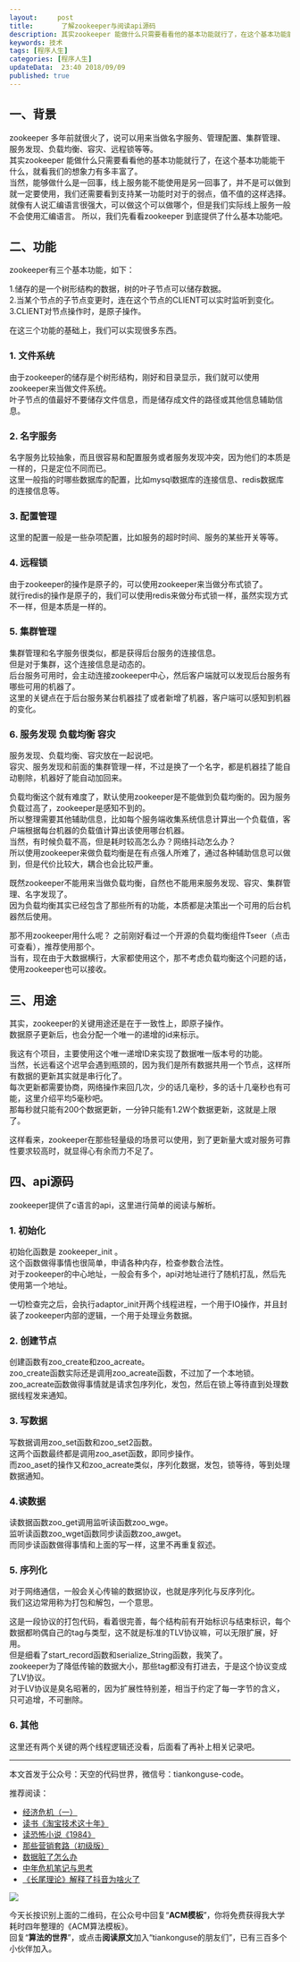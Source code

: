 ```yaml
---   
layout:     post  
title:       了解zookeeper与阅读api源码  
description: 其实zookeeper 能做什么只需要看看他的基本功能就行了，在这个基本功能能干什么，就看我们的想象力有多丰富了。      
keywords: 技术 
tags: [程序人生]  
categories: [程序人生]  
updateData:  23:40 2018/09/09   
published: true   
---  
```



## 一、背景

zookeeper 多年前就很火了，说可以用来当做名字服务、管理配置、集群管理、服务发现、负载均衡、容灾、远程锁等等。  
其实zookeeper 能做什么只需要看看他的基本功能就行了，在这个基本功能能干什么，就看我们的想象力有多丰富了。  
当然，能够做什么是一回事，线上服务能不能使用是另一回事了，并不是可以做到就一定要使用，我们还需要看到支持某一功能时对于的弱点，值不值的这样选择。  
就像有人说汇编语言很强大，可以做这个可以做哪个，但是我们实际线上服务一般不会使用汇编语言。
所以，我们先看看zookeeper 到底提供了什么基本功能吧。  


## 二、功能


zookeeper有三个基本功能，如下：  


1.储存的是一个树形结构的数据，树的叶子节点可以储存数据。  
2.当某个节点的子节点变更时，连在这个节点的CLIENT可以实时监听到变化。  
3.CLIENT对节点操作时，是原子操作。  


在这三个功能的基础上，我们可以实现很多东西。  


### 1. 文件系统


由于zookeeper的储存是个树形结构，刚好和目录显示，我们就可以使用zookeeper来当做文件系统。  
叶子节点的值最好不要储存文件信息，而是储存成文件的路径或其他信息辅助信息。  


### 2. 名字服务  


名字服务比较抽象，而且很容易和配置服务或者服务发现冲突，因为他们的本质是一样的，只是定位不同而已。  
这里一般指的时哪些数据库的配置，比如mysql数据库的连接信息、redis数据库的连接信息等。  


### 3. 配置管理


这里的配置一般是一些杂项配置，比如服务的超时时间、服务的某些开关等等。  


### 4. 远程锁


由于zookeeper的操作是原子的，可以使用zookeeper来当做分布式锁了。  
就行redis的操作是原子的，我们可以使用redis来做分布式锁一样，虽然实现方式不一样，但是本质是一样的。  


### 5. 集群管理


集群管理和名字服务很类似，都是获得后台服务的连接信息。  
但是对于集群，这个连接信息是动态的。  
后台服务可用时，会主动连接zookeeper中心，然后客户端就可以发现后台服务有哪些可用的机器了。  
这里的关键点在于后台服务某台机器挂了或者新增了机器，客户端可以感知到机器的变化。  


### 6. 服务发现 负载均衡 容灾


服务发现、负载均衡、容灾放在一起说吧。  
容灾、服务发现和前面的集群管理一样，不过是换了一个名字，都是机器挂了能自动剔除，机器好了能自动加回来。  


负载均衡这个就有难度了，默认使用zookeeper是不能做到负载均衡的。因为服务负载过高了，zookeeper是感知不到的。  
所以整理需要其他辅助信息，比如每个服务端收集系统信息计算出一个负载值，客户端根据每台机器的负载值计算出该使用哪台机器。  
当然，有时候负载不高，但是耗时较高怎么办？网络抖动怎么办？  
所以使用zookeeper来做负载均衡是在有点强人所难了，通过各种辅助信息可以做到，但是代价比较大，耦合也会比较严重。  


既然zookeeper不能用来当做负载均衡，自然也不能用来服务发现、容灾、集群管理、名字发现了。  
因为负载均衡其实已经包含了那些所有的功能，本质都是决策出一个可用的后台机器然后使用。  


那不用zookeeper用什么呢？ 之前刚好看过一个开源的负载均衡组件Tseer（点击可查看），推荐使用那个。  
当有，现在由于大数据横行，大家都使用这个，那不考虑负载均衡这个问题的话，使用zookeeper也可以接收。  


## 三、用途

其实，zookeeper的关键用途还是在于一致性上，即原子操作。  
数据原子更新后，也会分配一个唯一的递增的id来标示。  


我这有个项目，主要使用这个唯一递增ID来实现了数据唯一版本号的功能。  
当然，长远看这个迟早会遇到瓶颈的，因为我们是所有数据共用一个节点，这样所有数据的更新其实就是串行化了。  
每次更新都需要协商，网络操作来回几次，少的话几毫秒，多的话十几毫秒也有可能，这里介绍平均5毫秒吧。  
那每秒就只能有200个数据更新，一分钟只能有1.2W个数据更新，这就是上限了。  


这样看来，zookeeper在那些轻量级的场景可以使用，到了更新量大或对服务可靠性要求较高时，就显得心有余而力不足了。  


## 四、api源码

zookeeper提供了c语言的api，这里进行简单的阅读与解析。  


### 1. 初始化


初始化函数是 zookeeper_init 。  
这个函数做得事情也很简单，申请各种内存，检查参数合法性。  
对于zookeeper的中心地址，一般会有多个，api对地址进行了随机打乱，然后先使用第一个地址。  


一切检查完之后，会执行adaptor_init开两个线程进程，一个用于IO操作，并且封装了zookeeper内部的逻辑，一个用于处理业务数据。


### 2. 创建节点

创建函数有zoo_create和zoo_acreate。  
zoo_create函数实际还是调用zoo_acreate函数，不过加了一个本地锁。  
zoo_acreate函数做得事情就是请求包序列化，发包，然后在锁上等待直到处理数据线程发来通知。  


### 3. 写数据


写数据调用zoo_set函数和zoo_set2函数。  
这两个函数最终都是调用zoo_aset函数，即同步操作。  
而zoo_aset的操作又和zoo_acreate类似，序列化数据，发包，锁等待，等到处理数据通知。


### 4.读数据


读数据函数zoo_get调用监听读函数zoo_wge。  
监听读函数zoo_wget函数同步读函数zoo_awget。  
而同步读函数做得事情和上面的写一样，这里不再重复叙述。  


### 5. 序列化


对于网络通信，一般会关心传输的数据协议，也就是序列化与反序列化。  
我们这边常用称为打包和解包，一个意思。  


这是一段协议的打包代码，看着很完善，每个结构前有开始标识与结束标识，每个数据都哟偶自己的tag与类型，这不就是标准的TLV协议嘛，可以无限扩展，好用。  
但是细看了start_record函数和serialize_String函数，我笑了。  
zookeeper为了降低传输的数据大小，那些tag都没有打进去，于是这个协议变成了LV协议。  
对于LV协议是臭名昭著的，因为扩展性特别差，相当于约定了每一字节的含义，只可追增，不可删除。  


### 6. 其他

这里还有两个关键的两个线程逻辑还没看，后面看了再补上相关记录吧。  




---


本文首发于公众号：天空的代码世界，微信号：tiankonguse-code。  


推荐阅读：  


* [经济危机（一）](https://mp.weixin.qq.com/s/hxO7oR8cLljSClYS-yE6pw)   
* [读书《淘宝技术这十年》](https://mp.weixin.qq.com/s/IeOQGh22U_1TPrf6sYYTkQ)   
* [读恐怖小说《1984》](https://mp.weixin.qq.com/s/q7HL5o_R5cqJc0b9Ll7EMw)    
* [那些营销套路（初级版）](https://mp.weixin.qq.com/s/xdvqZo9ll6kaL66Cdx)   
* [数据脏了怎么办](https://mp.weixin.qq.com/s/Blw4yxmIsE51dzzbNcfFbg)    
* [中年危机笔记与思考](https://mp.weixin.qq.com/s/dFzDtZS0JN6hhpc1DF-e_g)     
* [《长尾理论》解释了抖音为啥火了](https://mp.weixin.qq.com/s/sFWtMYj_WOKdgjolo7T56A)  



![](//res.tiankonguse.com/images/tiankonguse-support.png)   


今天长按识别上面的二维码，在公众号中回复“**ACM模板**”，你将免费获得我大学耗时四年整理的《ACM算法模板》。  
回复“**算法的世界**”，或点击**阅读原文**加入“tiankonguse的朋友们”，已有三百多个小伙伴加入。  



